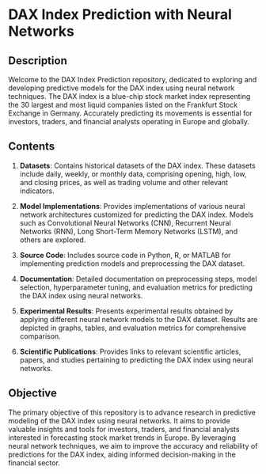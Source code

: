 # DAX Index Prediction with Neural Networks

## Description

Welcome to the DAX Index Prediction repository, dedicated to exploring and developing predictive models for the DAX index using neural network techniques. The DAX index is a blue-chip stock market index representing the 30 largest and most liquid companies listed on the Frankfurt Stock Exchange in Germany. Accurately predicting its movements is essential for investors, traders, and financial analysts operating in Europe and globally.

## Contents

1. **Datasets**: Contains historical datasets of the DAX index. These datasets include daily, weekly, or monthly data, comprising opening, high, low, and closing prices, as well as trading volume and other relevant indicators.

2. **Model Implementations**: Provides implementations of various neural network architectures customized for predicting the DAX index. Models such as Convolutional Neural Networks (CNN), Recurrent Neural Networks (RNN), Long Short-Term Memory Networks (LSTM), and others are explored.

3. **Source Code**: Includes source code in Python, R, or MATLAB for implementing prediction models and preprocessing the DAX dataset.

4. **Documentation**: Detailed documentation on preprocessing steps, model selection, hyperparameter tuning, and evaluation metrics for predicting the DAX index using neural networks.

5. **Experimental Results**: Presents experimental results obtained by applying different neural network models to the DAX dataset. Results are depicted in graphs, tables, and evaluation metrics for comprehensive comparison.

6. **Scientific Publications**: Provides links to relevant scientific articles, papers, and studies pertaining to predicting the DAX index using neural networks.

## Objective

The primary objective of this repository is to advance research in predictive modeling of the DAX index using neural networks. It aims to provide valuable insights and tools for investors, traders, and financial analysts interested in forecasting stock market trends in Europe. By leveraging neural network techniques, we aim to improve the accuracy and reliability of predictions for the DAX index, aiding informed decision-making in the financial sector.

